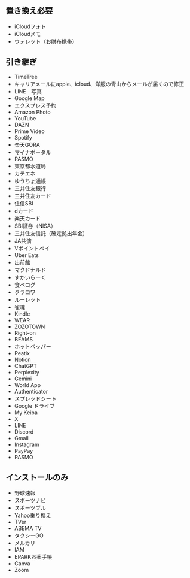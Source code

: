 ## 置き換え必要
- iCloudフォト
- iCloudメモ
- ウォレット（お財布携帯）

## 引き継ぎ
- TimeTree
- キャリアメールにapple、icloud、洋服の青山からメールが届くので修正
- LINE　写真
- Google Map
- エクスプレス予約
- Amazon Photo
- YouTube
- DAZN
- Prime Video
- Spotify
- 楽天GORA
- マイナポータル
- PASMO
- 東京都水道局
- カテエネ
- ゆうちょ通帳
- 三井住友銀行
- 三井住友カード
- 住信SBI
- dカード
- 楽天カード
- SBI証券（NISA）
- 三井住友信託（確定拠出年金）
- JA共済
- Vポイントペイ
- Uber Eats
- 出前館
- マクドナルド
- すかいらーく
- 食べログ
- クラロワ
- ルーレット
- 雀魂
- Kindle
- WEAR
- ZOZOTOWN
- Right-on
- BEAMS
- ホットペッパー
- Peatix
- Notion
- ChatGPT
- Perplexity
- Gemini
- World App
- Authenticator
- スプレッドシート
- Google ドライブ
- My Keiba
- X
- LINE
- Discord
- Gmail
- Instagram
- PayPay
- PASMO

## インストールのみ
- 野球速報
- スポーツナビ
- スポーツブル
- Yahoo乗り換え
- TVer
- ABEMA TV
- タクシーGO
- メルカリ
- IAM
- EPARKお薬手帳
- Canva
- Zoom
